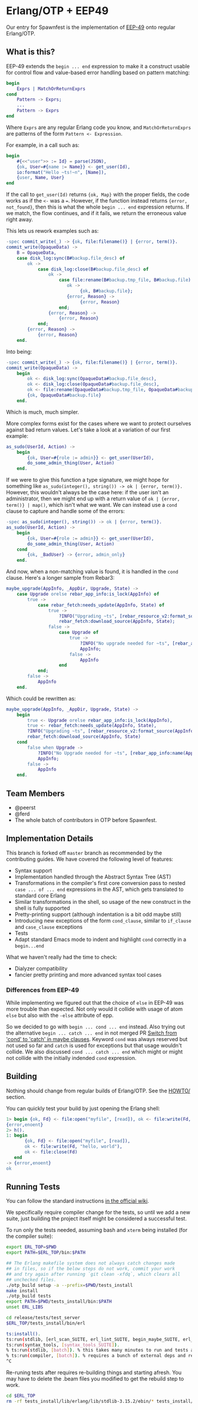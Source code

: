 # Erlang/OTP + EEP49

Our entry for Spawnfest is the implementation of [EEP-49](https://github.com/erlang/eep/blob/master/eeps/eep-0049.md) onto regular Erlang/OTP.

## What is this?

EEP-49 extends the `begin ... end` expression to make it a construct usable for control flow and value-based error handling based on pattern matching:

```erlang
begin
    Exprs | MatchOrReturnExprs
cond
    Pattern -> Exprs;
    ...
    Pattern -> Exprs
end
```

Where `Exprs` are any regular Erlang code you know, and `MatchOrReturnExprs` are patterns of the form `Pattern <- Expression`.

For example, in a call such as:

```erlang
begin
    #{<<"user">> := Id} = parse(JSON),
    {ok, User=#{name := Name}} <- get_user(Id),
    io:format("Hello ~ts!~n", [Name]),
    {user, Name, User}
end
```

If the call to `get_user(Id)` returns `{ok, Map}` with the proper fields, the code works as if the `<-` was a `=`. However, if the function instead returns `{error, not_found}`, then this is what the whole `begin ... end` expression returns. If we match, the flow continues, and if it fails, we return the erroneous value right away.

This lets us rework examples such as:

```erlang
-spec commit_write(_) -> {ok, file:filename()} | {error, term()}.
commit_write(OpaqueData) ->
    B = OpaqueData,
    case disk_log:sync(B#backup.file_desc) of
        ok ->
            case disk_log:close(B#backup.file_desc) of
                ok ->
                    case file:rename(B#backup.tmp_file, B#backup.file) of
                       ok ->
                            {ok, B#backup.file};
                       {error, Reason} ->
                            {error, Reason}
                    end;
                {error, Reason} ->
                    {error, Reason}
            end;
        {error, Reason} ->
            {error, Reason}
    end.
```

Into being:

```erlang
-spec commit_write(_) -> {ok, file:filename()} | {error, term()}.
commit_write(OpaqueData) ->
    begin
        ok <- disk_log:sync(OpaqueData#backup.file_desc),
        ok <- disk_log:close(OpaqueData#backup.file_desc),
        ok <- file:rename(OpaqueData#backup.tmp_file, OpaqueData#backup.file),
        {ok, OpaqueData#backup.file}
    end.
```

Which is much, much simpler.

More complex forms exist for the cases where we want to protect ourselves against bad return values. Let's take a look at a variation of our first example:

```erlang
as_sudo(UserId, Action) ->
    begin
        {ok, User=#{role := admin}} <- get_user(UserId),
        do_some_admin_thing(User, Action)
    end.
```

If we were to give this function a type signature, we might hope for something like `as_sudo(integer(), string()) -> ok | {error, term()}.` However, this wouldn't always be the case here: if the user isn't an administrator, then we might end up with a return value of `ok | {error, term()} | map()`, which isn't what we want. We can instead use a `cond` clause to capture and handle some of the errors:

```erlang
-spec as_sudo(integer(), string()) -> ok | {error, term()}.
as_sudo(UserId, Action) ->
    begin
        {ok, User=#{role := admin}} <- get_user(UserId),
        do_some_admin_thing(User, Action)
    cond
        {ok, _BadUser} -> {error, admin_only}
    end.
```

And now, when a non-matching value is found, it is handled in the `cond` clause. Here's a longer sample from Rebar3:

```erlang
maybe_upgrade(AppInfo, _AppDir, Upgrade, State) ->
    case Upgrade orelse rebar_app_info:is_lock(AppInfo) of
        true ->
            case rebar_fetch:needs_update(AppInfo, State) of
                true ->
                    ?INFO("Upgrading ~ts", [rebar_resource_v2:format_source(AppInfo)]),
                    rebar_fetch:download_source(AppInfo, State);
                false ->
                    case Upgrade of
                        true ->
                            ?INFO("No upgrade needed for ~ts", [rebar_app_info:name(AppInfo)]),
                            AppInfo;
                        false ->
                            AppInfo
                    end
            end;
        false ->
            AppInfo
    end.
```

Which could be rewritten as:

```erlang
maybe_upgrade(AppInfo, _AppDir, Upgrade, State) ->
    begin
        true <- Upgrade orelse rebar_app_info:is_lock(AppInfo),
        true <- rebar_fetch:needs_update(AppInfo, State),
        ?INFO("Upgrading ~ts", [rebar_resource_v2:format_source(AppInfo)]),
        rebar_fetch:download_source(AppInfo, State)
    cond
        false when Upgrade ->
            ?INFO("No Upgrade needed for ~ts", [rebar_app_info:name(AppInfo)]),
            AppInfo;
        false ->
            AppInfo
    end.
```

## Team Members

- @peerst
- @ferd
- The whole batch of contributors in OTP before Spawnfest.

## Implementation Details

This branch is forked off `master` branch as recommended by the contributing guides. We have covered the following level of features:

- Syntax support
- Implementation handled through the Abstract Syntax Tree (AST)
- Transformations in the compiler's first core conversion pass to nested `case ... of ... end` expressions in the AST, which gets translated to standard core Erlang
- Similar transformations in the shell, so usage of the new construct in the shell is fully supported
- Pretty-printing support (although indentation is a bit odd maybe still)
- Introducing new exceptions of the form `cond_clause`, similar to `if_clause` and `case_clause` exceptions
- Tests
- Adapt standard Emacs mode to indent and highlight `cond` correctly in a `begin...end`

What we haven't really had the time to check:

- Dialyzer compatibility
- fancier pretty printing and more advanced syntax tool cases

### Differences from EEP-49

While implementing we figured out that the choice of `else` in EEP-49 was more trouble than expected. Not only would it collide with usage of atom `else` but also with the `-else` attribute of epp.

So we decided to go with `begin ... cond ... end` instead.  Also trying out the alternative `begin ... catch ... end` in not merged PR [Switch from 'cond' to 'catch' in maybe clauses](https://github.com/spawnfest/eep49ers/pull/10). Keyword `cond` was always reserved but not used so far and `catch` is used for exceptions but that usage wouldn't collide.  We also discussed `cond ... catch ... end` which might or might not collide with the initially indended `cond` expression.

## Building

Nothing should change from regular builds of Erlang/OTP. See the [HOWTO/](https://github.com/spawnfest/eep49ers/tree/eep-49/HOWTO) section.

You can quickly test your build by just opening the Erlang shell:

```erlang
1> begin {ok, Fd} <- file:open("myfile", [read]), ok <- file:write(Fd, "hello, world"), ok <- file:close(Fd) end.
{error,enoent}
2> h().
1: begin
       {ok, Fd} <- file:open("myfile", [read]),
       ok <- file:write(Fd, "hello, world"),
       ok <- file:close(Fd)
   end
-> {error,enoent}
ok
```

## Running Tests

You can follow the standard instructions [in the official wiki](https://github.com/erlang/otp/wiki/Running-tests).

We specifically require compiler change for the tests, so until we add a new suite, just building the project itself might be considered a successful test.

To run only the tests needed, assuming bash and `xterm` being installed (for the compiler suite):

```bash
export ERL_TOP=$PWD
export PATH=$ERL_TOP/bin:$PATH

## The Erlang makefile system does not always catch changes made
## in files, so if the below steps do not work, commit your work
## and try again after running `git clean -xfdq`, which clears all
## unchecked files.
./otp_build setup -a --prefix=$PWD/tests_install
make install
./otp_build tests
export PATH=$PWD/tests_install/bin:$PATH
unset ERL_LIBS

cd release/tests/test_server
$ERL_TOP/tests_install/bin/erl

ts:install().
ts:run(stdlib, [erl_scan_SUITE, erl_lint_SUITE, begin_maybe_SUITE, erl_eval_SUITE]).
ts:run(syntax_tools, [syntax_tools_SUITE]).
% ts:run(stdlib, [batch]). % this takes many minutes to run and tests a lot of unrelated stuff
% ts:run(compiler, [batch]). % requires a bunch of external deps and remote displays?
^C
```

Re-runing tests after requires re-building things and starting afresh. You may have to delete the .beam files you modified to get the rebuild step to work.

```bash
cd $ERL_TOP
rm -rf tests_install/lib/erlang/lib/stdlib-3.15.2/ebin/* tests_install/lib/erlang/lib/syntax_tools-2.6/ebin/*
```

